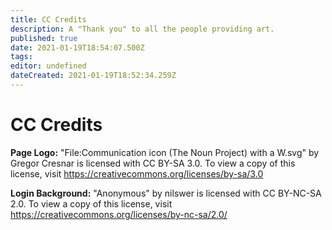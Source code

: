 ```yaml
---
title: CC Credits
description: A "Thank you" to all the people providing art.
published: true
date: 2021-01-19T18:54:07.500Z
tags: 
editor: undefined
dateCreated: 2021-01-19T18:52:34.259Z
---
```


# CC Credits 

**Page Logo:** "File:Communication icon (The Noun Project) with a W.svg" by Gregor Cresnar is licensed with CC BY-SA 3.0. To view a copy of this license, visit https://creativecommons.org/licenses/by-sa/3.0

**Login Background:** "Anonymous" by nilswer is licensed with CC BY-NC-SA 2.0. To view a copy of this license, visit https://creativecommons.org/licenses/by-nc-sa/2.0/